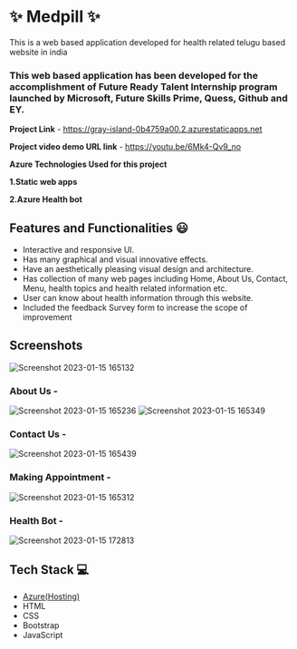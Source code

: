 # ✨ Medpill  ✨

This is a web based application developed for health related telugu based website in india

### This web based  application has been developed for the accomplishment of Future Ready Talent Internship program launched by Microsoft, Future Skills Prime, Quess, Github and EY.


**Project Link** - https://gray-island-0b4759a00.2.azurestaticapps.net

**Project video demo URL link** - https://youtu.be/6Mk4-Qv9_no 

**Azure Technologies Used for this project**

**1.Static web apps**

**2.Azure Health bot**

## Features and Functionalities 😃

- Interactive and responsive UI.
- Has many graphical and visual innovative effects.
- Have an aesthetically pleasing visual design and architecture.
- Has collection of many web pages including Home, About Us, Contact, Menu, health topics and health related information etc.
- User can know about health information through this website.
- Included the feedback Survey form to increase the scope of improvement 

## Screenshots
![Screenshot 2023-01-15 165132](https://user-images.githubusercontent.com/111224807/212539298-93e955fd-ce3e-4ee0-9fc5-7fdbcef2de5c.jpg)

 

   

### About Us -



![Screenshot 2023-01-15 165236](https://user-images.githubusercontent.com/111224807/212539317-08e5d364-b682-45eb-9ba6-4de12876673b.jpg)
![Screenshot 2023-01-15 165349](https://user-images.githubusercontent.com/111224807/212539336-7326ca09-aa21-4fe4-8a78-51e64c8cd7c4.jpg)
### Contact Us -
![Screenshot 2023-01-15 165439](https://user-images.githubusercontent.com/111224807/212539345-87f1bdde-2828-454b-a2d7-f520fa3db28a.jpg)

### Making Appointment -
![Screenshot 2023-01-15 165312](https://user-images.githubusercontent.com/111224807/212539327-455b4c7f-88f3-4dcd-9c43-138b4c72d563.jpg)
### Health Bot -
![Screenshot 2023-01-15 172813](https://user-images.githubusercontent.com/111224807/212539352-cb611cf2-46ae-4edd-982f-ea94ad098fe8.jpg)




## Tech Stack 💻

- [Azure(Hosting)](https://azure.microsoft.com/en-in/features/azure-portal/)
- HTML
- CSS
- Bootstrap
- JavaScript
